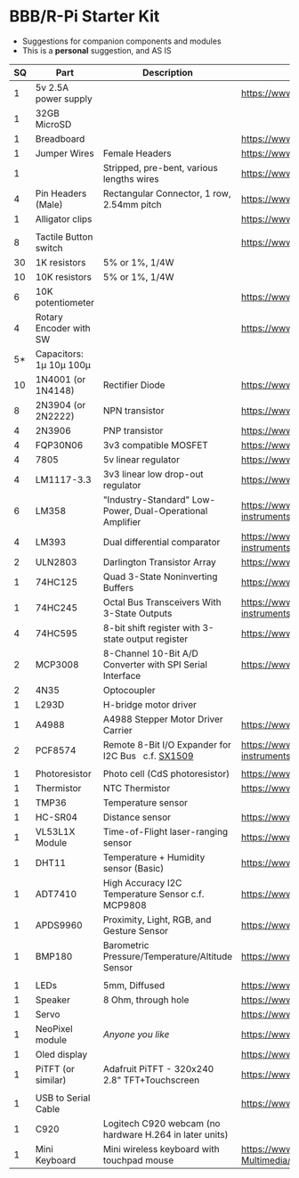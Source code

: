 # BBB/R-Pi Starter Kit
- Suggestions for companion components and modules
- This is a **personal** suggestion, and AS IS

| SQ | Part                    | Description                                           | Reference                               |
| -- | ----------------------- | ----------------------------------------------------- | --------------------------------------- |
| 1  | 5v 2.5A power supply    |                                                       | https://www.adafruit.com/product/1995   |
| 1  | 32GB MicroSD            |                                                       |                                         |
| 1  | Breadboard              |                                                       | https://www.adafruit.com/product/239    |
| 1  | Jumper Wires            | Female Headers                                        | https://www.adafruit.com/product/1951   |
| 1  |                         | Stripped, pre-bent, various lengths wires             | https://www.sparkfun.com/products/124   |
| 4  | Pin Headers (Male)      | Rectangular Connector, 1 row, 2.54mm pitch            | https://www.adafruit.com/product/392    |
| 1  | Alligator clips         |                                                       | https://www.adafruit.com/product/1008   |
|    |                         |                                                       |                                         |
| 8  | Tactile Button switch   |                                                       | https://www.adafruit.com/product/367    |
| 30 | 1K resistors            | 5% or 1%, 1/4W                                        |                                         |
| 10 | 10K resistors           | 5% or 1%, 1/4W                                        |                                         |
| 6  | 10K potentiometer       |                                                       | https://www.adafruit.com/product/356    |
| 4  | Rotary Encoder with SW  |                                                       | https://www.adafruit.com/product/377    |
| 5* | Capacitors: 1µ 10µ 100µ |                                                       |                                         |
| 10 | 1N4001 (or 1N4148)      | Rectifier Diode                                       | https://www.adafruit.com/product/755    |
| 8  | 2N3904 (or 2N2222)      | NPN transistor                                        | https://www.adafruit.com/product/756    |
| 4  | 2N3906                  | PNP transistor                                        | https://www.sparkfun.com/products/522   |
| 4  | FQP30N06                | 3v3 compatible MOSFET  | https://www.digikey.com/en/products/detail/onsemi/FQPF30N06L/1055150   | 
| 4  | 7805                    | 5v linear regulator                                   | https://www.adafruit.com/product/2164   |
| 4  | LM1117-3.3              | 3v3 linear low drop-out regulator                     | https://www.adafruit.com/product/2165   |
| 6  | LM358               | "Industry-Standard" Low-Power, Dual-Operational Amplifier | https://www.digikey.com/en/products/detail/texas-instruments/LM358P/277042 |
| 4  | LM393                   | Dual differential comparator                          | https://www.digikey.com/en/products/detail/texas-instruments/LM393AP/13489732 |
| 2  | ULN2803                 | Darlington Transistor Array                           | https://www.sparkfun.com/products/312   |
| 1  | 74HC125                 | Quad 3-State Noninverting Buffers | https://www.digikey.com/en/products/detail/onsemi/MC74HC125AN/11553567 |
| 1  | 74HC245                 | Octal Bus Transceivers With 3-State Outputs | https://www.digikey.com/en/products/detail/texas-instruments/SN74HC245N/277230 |
| 4  | 74HC595                 | 8-bit shift register with 3-state output register     | https://www.sparkfun.com/products/13699 |
| 2  | MCP3008              | 8-Channel 10-Bit A/D Converter with SPI Serial Interface | https://www.adafruit.com/product/856    |
| 2  | 4N35                 | Optocoupler                                              |                                         |
| 1  | L293D                | H-bridge motor driver                                    |                                         |
| 1  | A4988                | A4988 Stepper Motor Driver Carrier                       | https://www.pololu.com/product/1182     |
| 2  | PCF8574              | Remote 8-Bit I/O Expander for I2C Bus &nbsp; c.f. [SX1509](https://www.sparkfun.com/products/13601) | https://www.digikey.com/en/products/detail/texas-instruments/PCF8574AN/484958 |
|    |                      |                                                          |                                         |
| 1  | Photoresistor        | Photo cell (CdS photoresistor)                           | https://www.adafruit.com/product/161    |
| 1  | Thermistor           | NTC Thermistor                                           | https://www.sparkfun.com/products/250   |
| 1  | TMP36                | Temperature sensor                                       |                                         |
| 1  | HC-SR04              | Distance sensor                                          | https://www.adafruit.com/product/3942   |
| 1  | VL53L1X Module       | Time-of-Flight laser-ranging sensor                      | https://www.adafruit.com/product/3967   |
| 1  | DHT11                | Temperature + Humidity sensor (Basic)                    | https://www.adafruit.com/product/386    |
| 1  | ADT7410              | High Accuracy I2C Temperature Sensor    c.f. MCP9808     | https://www.adafruit.com/product/4089   |
| 1  | APDS9960             | Proximity, Light, RGB, and Gesture Sensor                | https://www.adafruit.com/product/3595   |
| 1  | BMP180               | Barometric Pressure/Temperature/Altitude Sensor          | https://www.adafruit.com/product/1603   |
|    |                      |                                                          |                                         |
| 1  | LEDs                 | 5mm, Diffused                                            | https://www.adafruit.com/product/4203   |
| 1  | Speaker              | 8 Ohm, through hole                                      | https://www.adafruit.com/product/1898   |
| 1  | Servo                |                                                          | https://www.adafruit.com/product/169    |
| 1  | NeoPixel module      | _Anyone you like_                                        | https://www.adafruit.com/product/3919   |
| 1  | Oled display         |                                                          | https://www.adafruit.com/product/3527   |
| 1  | PiTFT (or similar)   | Adafruit PiTFT - 320x240 2.8" TFT+Touchscreen            | https://www.adafruit.com/product/1601   |
|    |                      |                                                          |                                         |
| 1  | USB to Serial Cable  |                                                          | https://www.adafruit.com/product/954    |
| 1  | C920                 | Logitech C920 webcam (no hardware H.264 in later units)  |                                         |
| 1  | Mini Keyboard        | Mini wireless keyboard with touchpad mouse               | https://www.amazon.com/Backlit-Keyboard-Touchpad-Wireless-Multimedia/dp/B07PQ73N6Q |

